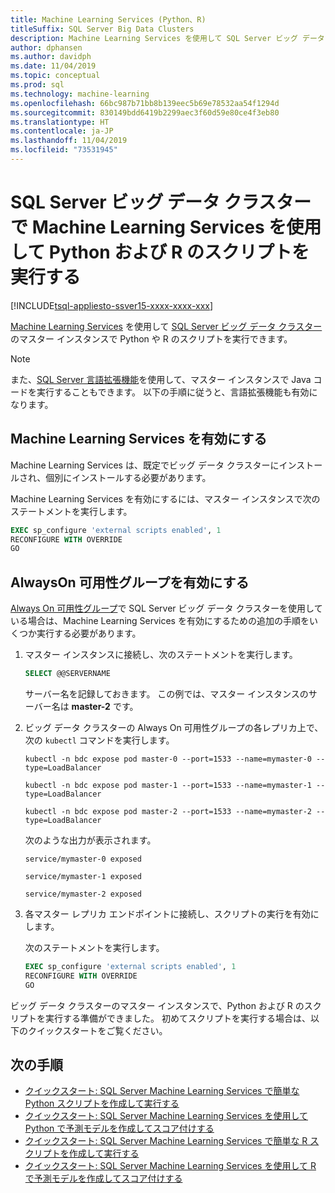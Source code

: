 ```yaml
---
title: Machine Learning Services (Python、R)
titleSuffix: SQL Server Big Data Clusters
description: Machine Learning Services を使用して SQL Server ビッグ データ クラスターのマスター インスタンスで Python や R のスクリプトを実行する方法について説明します。
author: dphansen
ms.author: davidph
ms.date: 11/04/2019
ms.topic: conceptual
ms.prod: sql
ms.technology: machine-learning
ms.openlocfilehash: 66bc987b71bb8b139eec5b69e78532aa54f1294d
ms.sourcegitcommit: 830149bdd6419b2299aec3f60d59e80ce4f3eb80
ms.translationtype: HT
ms.contentlocale: ja-JP
ms.lasthandoff: 11/04/2019
ms.locfileid: "73531945"
---
```

# <a name="run-python-and-r-scripts-with-machine-learning-services-on-sql-server-big-data-clusters"></a>SQL Server ビッグ データ クラスターで Machine Learning Services を使用して Python および R のスクリプトを実行する

[!INCLUDE[tsql-appliesto-ssver15-xxxx-xxxx-xxx](../includes/tsql-appliesto-ssver15-xxxx-xxxx-xxx.md)]

[Machine Learning Services](../advanced-analytics/index.yml) を使用して [SQL Server ビッグ データ クラスター](big-data-cluster-overview.md)のマスター インスタンスで Python や R のスクリプトを実行できます。

> [!NOTE]
> また、[SQL Server 言語拡張機能](../language-extensions/language-extensions-overview.md)を使用して、マスター インスタンスで Java コードを実行することもできます。 以下の手順に従うと、言語拡張機能も有効になります。

## <a name="enable-machine-learning-services"></a>Machine Learning Services を有効にする

Machine Learning Services は、既定でビッグ データ クラスターにインストールされ、個別にインストールする必要があります。

Machine Learning Services を有効にするには、マスター インスタンスで次のステートメントを実行します。

```sql
EXEC sp_configure 'external scripts enabled', 1
RECONFIGURE WITH OVERRIDE
GO
```

## <a name="enable-always-on-availability-groups"></a>AlwaysOn 可用性グループを有効にする

[Always On 可用性グループ](../database-engine/availability-groups/windows/overview-of-always-on-availability-groups-sql-server.md)で SQL Server ビッグ データ クラスターを使用している場合は、Machine Learning Services を有効にするための追加の手順をいくつか実行する必要があります。

1. マスター インスタンスに接続し、次のステートメントを実行します。

    ```sql
    SELECT @@SERVERNAME
    ```

    サーバー名を記録しておきます。 この例では、マスター インスタンスのサーバー名は **master-2** です。

1. ビッグ データ クラスターの Always On 可用性グループの各レプリカ上で、次の `kubectl` コマンドを実行します。

    ```
    kubectl -n bdc expose pod master-0 --port=1533 --name=mymaster-0 --type=LoadBalancer

    kubectl -n bdc expose pod master-1 --port=1533 --name=mymaster-1 --type=LoadBalancer

    kubectl -n bdc expose pod master-2 --port=1533 --name=mymaster-2 --type=LoadBalancer
    ```

    次のような出力が表示されます。
    
    ```
    service/mymaster-0 exposed

    service/mymaster-1 exposed

    service/mymaster-2 exposed
    ```

1. 各マスター レプリカ エンドポイントに接続し、スクリプトの実行を有効にします。

    次のステートメントを実行します。

    ```sql
    EXEC sp_configure 'external scripts enabled', 1
    RECONFIGURE WITH OVERRIDE
    GO
    ```

ビッグ データ クラスターのマスター インスタンスで、Python および R のスクリプトを実行する準備ができました。 初めてスクリプトを実行する場合は、以下のクイックスタートをご覧ください。

## <a name="next-steps"></a>次の手順

+ [クイックスタート: SQL Server Machine Learning Services で簡単な Python スクリプトを作成して実行する](../advanced-analytics/tutorials/quickstart-python-create-script.md)
+ [クイックスタート: SQL Server Machine Learning Services を使用して Python で予測モデルを作成してスコア付けする](../advanced-analytics/tutorials/quickstart-python-train-score-model.md)
+ [クイックスタート: SQL Server Machine Learning Services で簡単な R スクリプトを作成して実行する](../advanced-analytics/tutorials/quickstart-r-create-script.md)
+ [クイックスタート: SQL Server Machine Learning Services を使用して R で予測モデルを作成してスコア付けする](../advanced-analytics/tutorials/quickstart-r-train-score-model.md)
